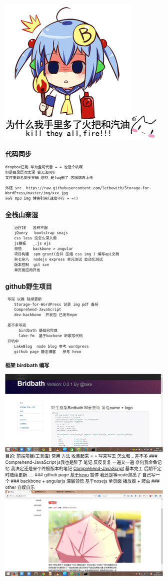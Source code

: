 ![alt text](https://raw.githubusercontent.com/letbewith/Storage-for-WordPress/master/img/acg/fff.jpg "求脱团 代码陪写 ")![alt text](https://raw.githubusercontent.com/letbewith/Storage-for-WordPress/master/img/acg/QQ20140817193815.jpg "")

## 代码同步
    dropbox已跪 华为盘可代替 = = 也是个坑啊
    但是目录层次太深 会无法同步
    文件重命名同步罗辑 居然 是fwq删了 客服端再上传

	外链 src  https://raw.githubusercontent.com/letbewith/Storage-for-WordPress/master/img/xxx.jpg    
    只存 mp3 img 博客引用(速度不行 = =!)     
## 全栈山寨湿
        治疗IE   各种不服
        jQuery   bootstrap seajs
        css less 没怎么深入用
        js模板   _.js ejs 
        领悟     backbone > angular
        项目构建  spm grunt(合并 压缩 css img ) 编写api文档
        杂七杂八  nodejs express 单元测试 自动化测试
        版本控制  git svn
        单页面应用开发
            
##  github野生项目
     写完 以推 陆续更新
        Storage-for-WordPress 记录 img pdf 备份
        Comprehend-JavaScript
        dev-backbone  开发包 已发布npm

     差不多写完
          birdbath 基础已完成
          lake-fm  基于backone 听歌写代码
     开坑中
        LakeBlog  node blog 参考 wordpress
        github page 静态博客   参考 hexo

### 框架 birdbath 编写 
<img src='https://raw.githubusercontent.com/letbewith/Storage-for-WordPress/master/img/github/birdbath.jpg'>
       目的: 前端项目(工具库) 常用 方法 收集起来
       = = 写来写去 怎么和 _ 差不多
### Comprehend-JavaScript
     js我也是醉了    笔记 反反复复  一遍又一遍
     奈何我金鱼记忆  我决定还是来个终极版本的笔记
<a href='https://github.com/letbewith/Comprehend-JavaScript' traget="_blank">Comprehend-JavaScript</a>
     基本完工 后期不定时陆续更新.....
### github page
<a href='http://letbewith.github.io/' traget="_blank">基于hexo</a>
     暂停 我还是等node熟悉了 自己写一个
### backbone + angularjs
     深层领悟
     基于nosejs 单页面 播放器 + 爬虫
### other 自娱自乐
<img src='https://raw.githubusercontent.com/letbewith/Storage-for-WordPress/master/img/miao5cm.org/Unnamed%20QQ%20Screenshot20141215222650.png'>



    







